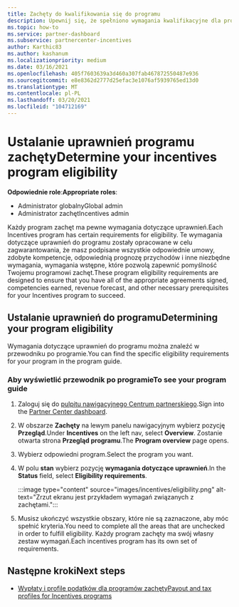 ```yaml
---
title: Zachęty do kwalifikowania się do programu
description: Upewnij się, że spełniono wymagania kwalifikacyjne dla programu zachęt. Ten proces obejmuje sprawdzanie uprawnień w przewodniku programu.
ms.topic: how-to
ms.service: partner-dashboard
ms.subservice: partnercenter-incentives
author: Karthic83
ms.author: kashanum
ms.localizationpriority: medium
ms.date: 03/16/2021
ms.openlocfilehash: 405f7603639a3d460a307fab467872550487e936
ms.sourcegitcommit: e8e8362d2777d25efac3e1076af5939765ed13d0
ms.translationtype: MT
ms.contentlocale: pl-PL
ms.lasthandoff: 03/20/2021
ms.locfileid: "104712169"
---
```

# <a name="determine-your-incentives-program-eligibility"></a><span data-ttu-id="1a71f-104">Ustalanie uprawnień programu zachęty</span><span class="sxs-lookup"><span data-stu-id="1a71f-104">Determine your incentives program eligibility</span></span>

<span data-ttu-id="1a71f-105">**Odpowiednie role**:</span><span class="sxs-lookup"><span data-stu-id="1a71f-105">**Appropriate roles**:</span></span>

- <span data-ttu-id="1a71f-106">Administrator globalny</span><span class="sxs-lookup"><span data-stu-id="1a71f-106">Global admin</span></span>
- <span data-ttu-id="1a71f-107">Administrator zachęt</span><span class="sxs-lookup"><span data-stu-id="1a71f-107">Incentives admin</span></span>

 <span data-ttu-id="1a71f-108">Każdy program zachęt ma pewne wymagania dotyczące uprawnień.</span><span class="sxs-lookup"><span data-stu-id="1a71f-108">Each Incentives program has certain requirements for eligibility.</span></span> <span data-ttu-id="1a71f-109">Te wymagania dotyczące uprawnień do programu zostały opracowane w celu zagwarantowania, że masz podpisane wszystkie odpowiednie umowy, zdobyte kompetencje, odpowiednią prognozę przychodów i inne niezbędne wymagania, wymagania wstępne, które pozwolą zapewnić pomyślność Twojemu programowi zachęt.</span><span class="sxs-lookup"><span data-stu-id="1a71f-109">These program eligibility requirements are designed to ensure that you have all of the appropriate agreements signed, competencies earned, revenue forecast, and other necessary prerequisites for your Incentives program to succeed.</span></span>

## <a name="determining-your-program-eligibility"></a><span data-ttu-id="1a71f-110">Ustalanie uprawnień do programu</span><span class="sxs-lookup"><span data-stu-id="1a71f-110">Determining your program eligibility</span></span>

<span data-ttu-id="1a71f-111">Wymagania dotyczące uprawnień do programu można znaleźć w przewodniku po programie.</span><span class="sxs-lookup"><span data-stu-id="1a71f-111">You can find the specific eligibility requirements for your program in the program guide.</span></span> 

### <a name="to-see-your-program-guide"></a><span data-ttu-id="1a71f-112">Aby wyświetlić przewodnik po programie</span><span class="sxs-lookup"><span data-stu-id="1a71f-112">To see your program guide</span></span>

1. <span data-ttu-id="1a71f-113">Zaloguj się do [pulpitu nawigacyjnego Centrum partnerskiego](https://partner.microsoft.com/dashboard/).</span><span class="sxs-lookup"><span data-stu-id="1a71f-113">Sign into the [Partner Center dashboard](https://partner.microsoft.com/dashboard/).</span></span>

2. <span data-ttu-id="1a71f-114">W obszarze **Zachęty** na lewym panelu nawigacyjnym wybierz pozycję **Przegląd**.</span><span class="sxs-lookup"><span data-stu-id="1a71f-114">Under **Incentives** on the left nav, select **Overview**.</span></span> <span data-ttu-id="1a71f-115">Zostanie otwarta strona **Przegląd programu**.</span><span class="sxs-lookup"><span data-stu-id="1a71f-115">The **Program overview** page opens.</span></span>

3. <span data-ttu-id="1a71f-116">Wybierz odpowiedni program.</span><span class="sxs-lookup"><span data-stu-id="1a71f-116">Select the program you want.</span></span>

4. <span data-ttu-id="1a71f-117">W polu **stan** wybierz pozycję **wymagania dotyczące uprawnień**.</span><span class="sxs-lookup"><span data-stu-id="1a71f-117">In the **Status** field, select **Eligibility requirements**.</span></span>

   :::image type="content" source="images/incentives/eligibility.png" alt-text="Zrzut ekranu jest przykładem wymagań związanych z zachętami.":::

5. <span data-ttu-id="1a71f-119">Musisz ukończyć wszystkie obszary, które nie są zaznaczone, aby móc spełnić kryteria.</span><span class="sxs-lookup"><span data-stu-id="1a71f-119">You need to complete all the areas that are unchecked in order to fulfill eligibility.</span></span> <span data-ttu-id="1a71f-120">Każdy program zachęty ma swój własny zestaw wymagań.</span><span class="sxs-lookup"><span data-stu-id="1a71f-120">Each incentives program has its own set of requirements.</span></span>

## <a name="next-steps"></a><span data-ttu-id="1a71f-121">Następne kroki</span><span class="sxs-lookup"><span data-stu-id="1a71f-121">Next steps</span></span>

- [<span data-ttu-id="1a71f-122">Wypłaty i profile podatków dla programów zachęty</span><span class="sxs-lookup"><span data-stu-id="1a71f-122">Payout and tax profiles for Incentives programs</span></span>](incentives-create-and-manage-your-payout-and-tax-profiles.md)
